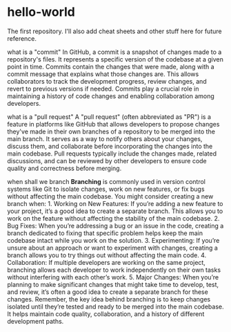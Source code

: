 # hello-world
The first repository. I'll also add cheat sheets and other stuff here for future reference.

what is a "commit"
In GitHub, a commit is a snapshot of changes made to a repository's files. It represents a specific version of the codebase at a given point in time. Commits contain the changes that were made, along with a commit message that explains what those changes are. This allows collaborators to track the development progress, review changes, and revert to previous versions if needed. Commits play a crucial role in maintaining a history of code changes and enabling collaboration among developers.

what is a "pull request"
A "pull request" (often abbreviated as "PR") is a feature in platforms like GitHub that allows developers to propose changes they've made in their own branches of a repository to be merged into the main branch. It serves as a way to notify others about your changes, discuss them, and collaborate before incorporating the changes into the main codebase. Pull requests typically include the changes made, related discussions, and can be reviewed by other developers to ensure code quality and correctness before merging.

when shall we branch
**Branching** is commonly used in version control systems like Git to isolate changes, work on new features, or fix bugs without affecting the main codebase. You might consider creating a new branch when:
	1.	Working on New Features: If you’re adding a new feature to your project, it’s a good idea to create a separate branch. This allows you to work on the feature without affecting the stability of the main codebase.
	2.	Bug Fixes: When you’re addressing a bug or an issue in the code, creating a branch dedicated to fixing that specific problem helps keep the main codebase intact while you work on the solution.
	3.	Experimenting: If you’re unsure about an approach or want to experiment with changes, creating a branch allows you to try things out without affecting the main code.
	4.	Collaboration: If multiple developers are working on the same project, branching allows each developer to work independently on their own tasks without interfering with each other’s work.
	5.	Major Changes: When you’re planning to make significant changes that might take time to develop, test, and review, it’s often a good idea to create a separate branch for these changes.
Remember, the key idea behind branching is to keep changes isolated until they’re tested and ready to be merged into the main codebase. It helps maintain code quality, collaboration, and a history of different development paths.

